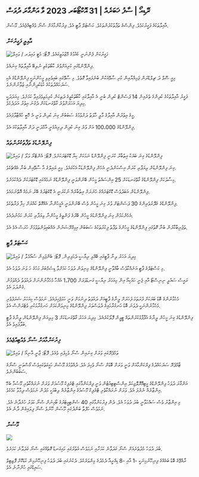## ރޭޑިއޯ \| ސާފު ޚަބަރެއް \| 31 އޮކްޓޯބަރ 2023 ވާ އަންގާރަ ދުވަސް

އާއިލާތަކުގެ ފަގީރުކަމެވެ. ފިންސްގެ ތަފާތުކުރުންތަކެވެ. ކަސްޓަލް ޕާޓީ އެވެ. ޕިރުކާންމާއަށް ސްނޯ ވެއްޓިއްޖެއެވެ. މޫސުން.

### އާއިލީ ފަގީރުކަން

![ފަގީރުކަން ފެންނަނީ ކެއުމުގެ މޭޒުމަތީގައެވެ. ފޮޓޯ: މެޓީ މައިލަރ / ވައިލް](https://images.cdn.yle.fi/image/upload/c_crop,h_1080,w_1919,x_0,y_0/ar_1.7777777777777777,c_fill,g_faces,h_675,w_1200/dpr_1.0/q_auto:eco/f_auto/fl_lossy/v1674642954/39-106372263d105c885d6a)

ފިންލޭންޑްގައި ކުރިއަށްވުރެ ކާބޯތަކެތި ނުލިބޭ އާއިލާތައް ގިނައެވެ.

މިއީ ސޭވް ދަ ޗިލްޑްރަން ޖަމިއްޔާއިން ކުރި ސާވޭއަކުން ބުނެފައިވާ ގޮތެވެ. މި ސާވޭގައި ބައިވެރިވި މީހުންނަކީ ފިންލޭންޑްގެ އެކި ސަރަހައްދުތަކުގެ ކުޑަކުދިންނާއި ޒުވާނުންނެވެ.

ފަގީރު އާއިލާތަކުގެ ކުދިންގެ ތެރެއިން 14 ޕަސެންޓް ކުދިން ބުނީ އެ އާއިލާގައި ކާބޯތަކެތީގެ ދަތިކަން ކުރިމަތިވެފައިވާ ކަމަށެވެ. މިއަދަދަކީ މިދިޔަ އަހަރަށްވުރެ ގާތްގަނޑަކަށް ދެގުނަ އިތުރު އަދަދެކެވެ.

މީގެ އިތުރުން އާއިލާގެ މާލީ ހާލަތު ދަށްވުމުގެ ސަބަބުން ގިނަ ކުދިން ވަނީ އެ ހޮބީ ހުއްޓާލާފައެވެ.

ފިންލޭންޑްގެ 100،000 އަށް ވުރެ ގިނަ ކުދިން ދިރިއުޅެނީ އާމްދަނީ ދަށް އާއިލާތަކުގަ އެވެ.

### ފިންލޭންޑުގެ ތަފާތުކުރުންތައް

![ފިންލޭންޑުގެ ގިނަ ބަޔަކު އިތުބާރު ކުރަނީ ފިންލޭންޑް ނަމަކަށް ކިޔާ ޑޮކްޓަރަކަށެވެ. ފޮޓޯ: އެންޓްރޯ ވަލޯ / ވައިލް](https://images.cdn.yle.fi/image/upload/c_crop,h_3179,w_5653,x_0,y_83/ar_1.7777777777777777,c_fill,g_faces,h_675,w_1200/dpr_1.0/q_auto:eco/f_auto/fl_lossy/v1697116975/39-11855466527f10854aec)

ގިނަ ފިންލޭންޑުން ވިޔަފާރި ކުރަން އިސްކަންދެނީ އެހެން ފިންލޭންޑަކާ އެކުގައެވެ. މިއީ ޔައިލްގެ އާ ސާވޭއިން ބުނާ އެއްޗެކެވެ.

މިސާލަކަށް ފިންލޭންޑްގެ ގާތްގަނޑަކަށް 25 އިންސައްތަ މީހުން ބޭނުންވަނީ ފިންލޭންޑްގެ ނަމެއްގައި ޑޮކްޓަރަކަށް ދެއްކުމަށެވެ.

ފިންލޭންޑުން އަބަދުވެސް ޑޮކްޓަރެއްގެ ހުނަރަށް އިތުބާރެއް ނުކުރަނީ އެ ޑޮކްޓަރުގެ ބޭރު ނަމެއް އޮތްނަމައެވެ.

ފިންލޭންޑްގެ ގެދޮރުވެރިންގެ 30 ޕަސެންޓަށް ވުރެ ގިނަ މީހުން ވެސް ބޭނުންވަނީ އެމީހުންނާ އެއްގޮތް ކުއްޔަށް ހިފާ ފަރާތެކެވެ.

އެހެންކަމުން ގިނަ ފިންލޭންޑުގެ މީހުން ބޭރުގެ ފަންތީގެ މީހުންނާ ވިޔަފާރި ކުރަން ކަމުނުދެއެވެ.

ތަޖުރިބާކާރުން ބުނާ ގޮތުގައި ފިންލޭންޑުގެ މީހުންގެ ތަފާތު ފިކުރުތަކުގެ ސަބަބުން އިމިގްރޭޝަނުން އެއްބައިވަންތަވުމަށް ހުރަސް އެޅެ އެވެ.

### ކަސްޓަލް ޕާޓީ

![މިދިޔަ އަހަރު ލިނާ ޕާޓީގައި ބޭއްވި ރިޔާސީ ދެމަފިރިން. ފޮޓޯ: ބެންޖަމިން ސުއޯމެލާ / ވައިލް](https://images.cdn.yle.fi/image/upload/c_crop,h_1674,w_2976,x_0,y_24/ar_1.7777777777777777,c_fill,g_faces,h_675,w_1200/dpr_1.0/q_auto:eco/f_auto/fl_lossy/v1670345033/39-1044359638f710a6e724)

މި ކަސްޓަލްގެ ޕާޓީ އަނެއްކާވެސް ބާއްވާނީ ފިންލޭންޑްގެ މިނިވަން ދުވަހު ކަމަށްވާ ޑިސެމްބަރު މަހުގެ ހަ ވަނަ ދުވަހު އެވެ.

ރައީސް ސައުލީ ނިނިސްޓޯ އާއި ޖެނީ ހައުކިއޯ އިން މިއަހަރު ރިޔާސީ ގަނޑުވަރަށް 1،700 އެއްހާ މެހެމާނުންނަށް ދައުވަތު ދެއްވަމުން ގެންދަވަ އެވެ.

މެހެމާނުންގެ ބޮޑު ބަޔަކަށް ފުރަތަމަ ފަހަރަށް ލީނާގެ ޕާޓީއަށް ދައުވަތު ދިނުމަށް ވަނީ ހަމަޖެހިފައެވެ. ނަމަވެސް މިއަހަރު ޝަރަފުވެރި މެހެމާނުންނަކީ ދެވަނަ ބޮޑު ހަނގުރާމައިގެ ދުވަސްވަރު ފިންލޭންޑްގެ މިނިވަންކަމަށް ހަނގުރާމަކުރި ވެޓެރަންސް އެވެ.

ފިންލޭންޑުގެ ގިނަ މީހުން ލީނާގެ އުފާފާޅުކުރުންތައް ޓީވީން ފޮލޯކުރެއެވެ. މިދިޔަ އަހަރު ގާތްގަނޑަކަށް 3 މިލިއަން ފިންލޭންޑުން ލީނާގެ ޕާޓީ ބަލާފައިވެ އެވެ.

### ފިރުކަންމާއަށް ސްނޯ ވެއްޓިއްޖެއެވެ

![ތަމްޕެރޭގައި ވަރަށް ގިނައިން ސްނޯ ވެހިފައި ވެއެވެ. ފޮޓޯ: ޖާނީ އާނިއޯ / ވައިލް](https://images.cdn.yle.fi/image/upload/c_crop,h_3375,w_6000,x_0,y_331/ar_1.7777777777777777,c_fill,g_faces,h_675,w_1200/dpr_1.0/q_auto:eco/f_auto/fl_lossy/v1698736404/39-11934306540799d9879d)

ޓާމްޕެރޭ ސަރަހައްދުގެ ޕިރްކަންމާއަށް ވަނީ ވަރަށް ބޮޑަށް ސްނޯ ވެހިފަ އެވެ. ދުއްވުމުގެ މޫސުން ހަގީގަތުގައިވެސް ގޯސްވަނީ ސްނޯގެ ސަބަބުންނެވެ.

އަންގާރަ ދުވަހު ފިންލޭންޑްގެ މީޓިއޮރޮލޮޖިކަލް އިންސްޓިޓިއުޓުން ވަނީ ޕިރްކަންމާގައި ޓްރެފިކް މޫސުމަށް ވަރަށް ނުރައްކާތެރި މޫސުމާ ބެހޭ އިންޒާރެއް ނެރެފަ އެވެ. ވަރަށް ނުރައްކާތެރި ޓްރެފިކް މޫސުމުގެ އިންޒާރެއް ލިބުމަކީ މަދުން ނަމަވެސް ދިމާވާ ކަމެކެވެ.

މި އިންޒާރު ވެސް ސައްހަވާނީ ބުދަ ދުވަހު އެވެ. ދެން ފިރުކަންމާގައި 40 ސެންޓިމީޓަރުގެ ބޯމިނަށް ސްނޯ ކަވަރު ހުރެދާނެ އެވެ. ނަމަވެސް ހަފްތާ ބަންދުގައި މޫސުން ހޫނުވެ ސްނޯ ފިލައިގެން ދާނެ އެވެ.

### މޫސުން

![](https://images.cdn.yle.fi/image/upload/c_crop,h_1080,w_1919,x_0,y_0/ar_1.77777777777777777,c_fill,g_faces,h_675,w_1200/dpr_1.0/q_auto:eco/f_auto/fl_lossy/v1698767793/39-11940016541239893d2b)

ބުދަ ދުވަހު މެދުތެރެއަށް ސްނޯ ގަދަވާނެ ކަމަށާއި ނަމަވެސް އުތުރުގައި މައިގަނޑު ގޮތެއްގައި ސްނޯ ގަދަވާނެ ކަމަށެވެ.

ރާއްޖޭގެ ބޮޑު ބައެއްގެ ފިނިހޫނުމިނަކީ -1 އާއި -8 ޑިގްރީއާ ދެމެދުގެ މިންވަރެކެވެ. ދެކުނުގައި ބުދަ ދުވަހު ފިނިހޫނުމިން ކުޑަކޮށް ޕޮޒިޓިވް ސައިޑްގައި ހުންނާނެ އެވެ.